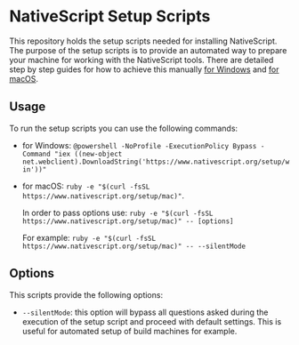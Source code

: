 # NativeScript Setup Scripts
This repository holds the setup scripts needed for installing NativeScript. The purpose of the setup scripts is to provide an automated way to prepare your machine for working with the NativeScript tools. There are detailed step by step guides for how to achieve this manually [for Windows](http://docs.nativescript.org/start/ns-setup-win) and [for macOS](http://docs.nativescript.org/start/ns-setup-os-x).

## Usage ##

To run the setup scripts you can use the following commands: 

 - for Windows: `@powershell -NoProfile -ExecutionPolicy Bypass -Command "iex ((new-object net.webclient).DownloadString('https://www.nativescript.org/setup/win'))"`
 
 - for macOS: `ruby -e "$(curl -fsSL https://www.nativescript.org/setup/mac)"`. 
 
   In order to pass options use: `ruby -e "$(curl -fsSL https://www.nativescript.org/setup/mac)" -- [options]` 
   
   For example: `ruby -e "$(curl -fsSL https://www.nativescript.org/setup/mac)" -- --silentMode`

## Options ##

This scripts provide the following options:

 - `--silentMode`: this option will bypass all questions asked during the execution of the setup script and proceed with default settings. This is useful for automated setup of build machines for example.
